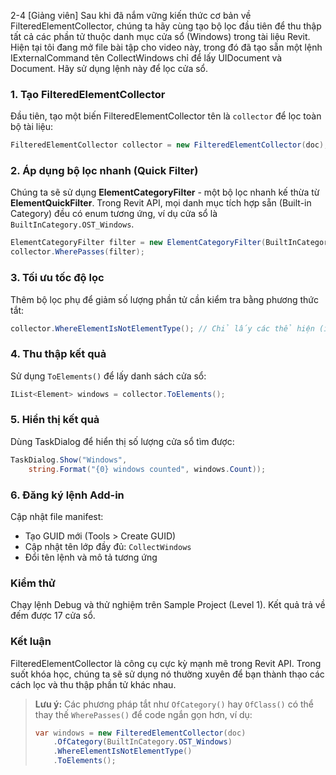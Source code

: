 2-4
[Giảng viên] Sau khi đã nắm vững kiến thức cơ bản về FilteredElementCollector, chúng ta hãy cùng tạo bộ lọc đầu tiên để thu thập tất cả các phần tử thuộc danh mục cửa sổ (Windows) trong tài liệu Revit. Hiện tại tôi đang mở file bài tập cho video này, trong đó đã tạo sẵn một lệnh IExternalCommand tên CollectWindows chỉ để lấy UIDocument và Document. Hãy sử dụng lệnh này để lọc cửa sổ.

### **1. Tạo FilteredElementCollector**
Đầu tiên, tạo một biến FilteredElementCollector tên là `collector` để lọc toàn bộ tài liệu:
```csharp
FilteredElementCollector collector = new FilteredElementCollector(doc);
```

### **2. Áp dụng bộ lọc nhanh (Quick Filter)**
Chúng ta sẽ sử dụng **ElementCategoryFilter** - một bộ lọc nhanh kế thừa từ **ElementQuickFilter**. Trong Revit API, mọi danh mục tích hợp sẵn (Built-in Category) đều có enum tương ứng, ví dụ cửa sổ là `BuiltInCategory.OST_Windows`.

```csharp
ElementCategoryFilter filter = new ElementCategoryFilter(BuiltInCategory.OST_Windows);
collector.WherePasses(filter);
```

### **3. Tối ưu tốc độ lọc**
Thêm bộ lọc phụ để giảm số lượng phần tử cần kiểm tra bằng phương thức tắt:
```csharp
collector.WhereElementIsNotElementType(); // Chỉ lấy các thể hiện (instances)
```

### **4. Thu thập kết quả**
Sử dụng `ToElements()` để lấy danh sách cửa sổ:
```csharp
IList<Element> windows = collector.ToElements();
```

### **5. Hiển thị kết quả**
Dùng TaskDialog để hiển thị số lượng cửa sổ tìm được:
```csharp
TaskDialog.Show("Windows", 
    string.Format("{0} windows counted", windows.Count));
```

### **6. Đăng ký lệnh Add-in**
Cập nhật file manifest:
- Tạo GUID mới (Tools > Create GUID)
- Cập nhật tên lớp đầy đủ: `CollectWindows`
- Đổi tên lệnh và mô tả tương ứng

### **Kiểm thử**
Chạy lệnh Debug và thử nghiệm trên Sample Project (Level 1). Kết quả trả về đếm được 17 cửa sổ.

### **Kết luận**
FilteredElementCollector là công cụ cực kỳ mạnh mẽ trong Revit API. Trong suốt khóa học, chúng ta sẽ sử dụng nó thường xuyên để bạn thành thạo các cách lọc và thu thập phần tử khác nhau.

> **Lưu ý:** Các phương pháp tắt như `OfCategory()` hay `OfClass()` có thể thay thế `WherePasses()` để code ngắn gọn hơn, ví dụ:
> ```csharp
> var windows = new FilteredElementCollector(doc)
>     .OfCategory(BuiltInCategory.OST_Windows)
>     .WhereElementIsNotElementType()
>     .ToElements();
> ```